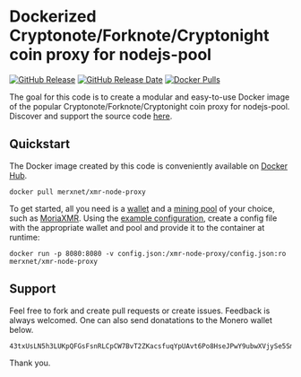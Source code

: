 # Dockerized Cryptonote/Forknote/Cryptonight coin proxy for nodejs-pool

[![GitHub Release](https://img.shields.io/github/release/merxnet/xmr-node-proxy-docker/all.svg)](https://github.com/merxnet/xmr-node-proxy-docker/releases)
[![GitHub Release Date](https://img.shields.io/github/release-date-pre/merxnet/xmr-node-proxy-docker.svg)](https://github.com/merxnet/xmr-node-proxy-docker/releases)
[![Docker Pulls](https://img.shields.io/docker/pulls/merxnet/xmr-node-proxy.svg)](https://hub.docker.com/r/merxnet/xmr-node-proxy/)

The goal for this code is to create a modular and easy-to-use Docker image of the popular Cryptonote/Forknote/Cryptonight coin proxy for nodejs-pool. Discover and support the source code [here](https://github.com/MoneroOcean/xmr-node-proxy).

## Quickstart
The Docker image created by this code is conveniently available on [Docker Hub](https://hub.docker.com/r/merxnet/xmr-node-proxy/).
```
docker pull merxnet/xmr-node-proxy
```
To get started, all you need is a [wallet](https://getmonero.org/resources/user-guides/create_wallet.html) and a [mining pool](https://monero.org/services/mining-pools/) of your choice, such as [MoriaXMR](https://moriaxmr.com/). Using the [example configuration](docs/config.json), create a config file with the appropriate wallet and pool and provide it to the container at runtime:
```
docker run -p 8080:8080 -v config.json:/xmr-node-proxy/config.json:ro merxnet/xmr-node-proxy
```

## Support
Feel free to fork and create pull requests or create issues. Feedback is always welcomed. One can also send donatations to the Monero wallet below.
```
43txUsLN5h3LUKpQFGsFsnRLCpCW7BvT2ZKacsfuqYpUAvt6Po8HseJPwY9ubwXVjySe5SmxVstLfcV8hM8tHg8UTVB14Tk
```
Thank you.
